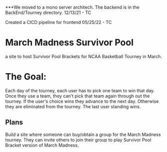 ***We moved to a mono server architech. The backend is in the BackEnd/Tourney directory. 12/13/21 - TC

Created a CICD pipeline for frontend  05/25/22 - TC



# March Madness Survivor Pool
a site to host Survivor Pool Brackets for NCAA Basketball Tourney in March.

# The Goal:
Each day of the tourney, each user has to pick one team to win that day. Once they use a team, they can't pick that team again through out the tourney. If the user's choice wins they advance to the next day. Otherwise they are eliminated from the tourney. The last user standing wins.

## Plans
Build a  site where someone can buy/obtain a group for the March Madness tourney. They can invite others to join their group to play Survivor Pool Bracket version of March Madness.


